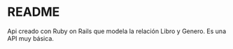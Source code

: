 # README

Api creado con Ruby on Rails que modela la relación Libro y Genero. Es una API muy básica.
